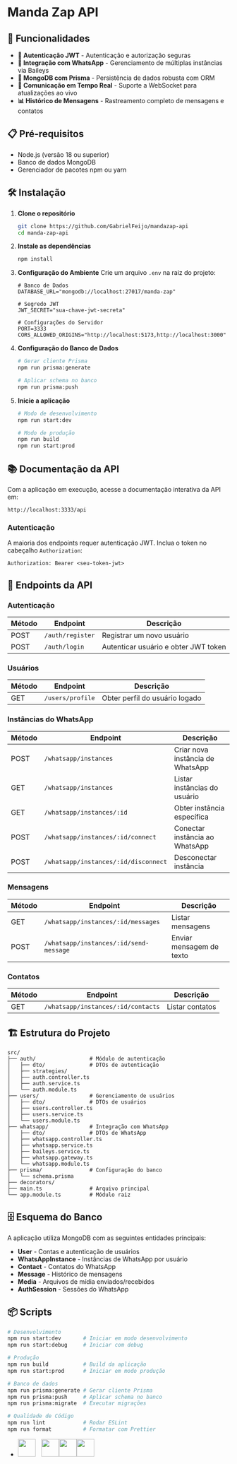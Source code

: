 # Manda Zap API

## 🚀 Funcionalidades

- **🔐 Autenticação JWT** - Autenticação e autorização seguras
- **📱 Integração com WhatsApp** - Gerenciamento de múltiplas instâncias via Baileys
- **💾 MongoDB com Prisma** - Persistência de dados robusta com ORM
- **🔄 Comunicação em Tempo Real** - Suporte a WebSocket para atualizações ao vivo
- **📊 Histórico de Mensagens** - Rastreamento completo de mensagens e contatos

## 📋 Pré-requisitos

- Node.js (versão 18 ou superior)
- Banco de dados MongoDB
- Gerenciador de pacotes npm ou yarn

## 🛠️ Instalação

1. **Clone o repositório**

   ```bash
   git clone https://github.com/GabrielFeijo/mandazap-api
   cd manda-zap-api
   ```

2. **Instale as dependências**

   ```bash
   npm install
   ```

3. **Configuração do Ambiente**
   Crie um arquivo `.env` na raiz do projeto:

   ```env
   # Banco de Dados
   DATABASE_URL="mongodb://localhost:27017/manda-zap"

   # Segredo JWT
   JWT_SECRET="sua-chave-jwt-secreta"

   # Configurações do Servidor
   PORT=3333
   CORS_ALLOWED_ORIGINS="http://localhost:5173,http://localhost:3000"
   ```

4. **Configuração do Banco de Dados**

   ```bash
   # Gerar cliente Prisma
   npm run prisma:generate

   # Aplicar schema no banco
   npm run prisma:push
   ```

5. **Inicie a aplicação**

   ```bash
   # Modo de desenvolvimento
   npm run start:dev

   # Modo de produção
   npm run build
   npm run start:prod
   ```

## 📚 Documentação da API

Com a aplicação em execução, acesse a documentação interativa da API em:

```
http://localhost:3333/api
```

### Autenticação

A maioria dos endpoints requer autenticação JWT. Inclua o token no cabeçalho `Authorization`:

```
Authorization: Bearer <seu-token-jwt>
```

## 🔧 Endpoints da API

### Autenticação

| Método | Endpoint         | Descrição                            |
| ------ | ---------------- | ------------------------------------ |
| POST   | `/auth/register` | Registrar um novo usuário            |
| POST   | `/auth/login`    | Autenticar usuário e obter JWT token |

### Usuários

| Método | Endpoint         | Descrição                      |
| ------ | ---------------- | ------------------------------ |
| GET    | `/users/profile` | Obter perfil do usuário logado |

### Instâncias do WhatsApp

| Método | Endpoint                             | Descrição                        |
| ------ | ------------------------------------ | -------------------------------- |
| POST   | `/whatsapp/instances`                | Criar nova instância de WhatsApp |
| GET    | `/whatsapp/instances`                | Listar instâncias do usuário     |
| GET    | `/whatsapp/instances/:id`            | Obter instância específica       |
| POST   | `/whatsapp/instances/:id/connect`    | Conectar instância ao WhatsApp   |
| POST   | `/whatsapp/instances/:id/disconnect` | Desconectar instância            |

### Mensagens

| Método | Endpoint                               | Descrição                |
| ------ | -------------------------------------- | ------------------------ |
| GET    | `/whatsapp/instances/:id/messages`     | Listar mensagens         |
| POST   | `/whatsapp/instances/:id/send-message` | Enviar mensagem de texto |

### Contatos

| Método | Endpoint                           | Descrição       |
| ------ | ---------------------------------- | --------------- |
| GET    | `/whatsapp/instances/:id/contacts` | Listar contatos |

## 🏗️ Estrutura do Projeto

```
src/
├── auth/                 # Módulo de autenticação
│   ├── dto/              # DTOs de autenticação
│   ├── strategies/
│   ├── auth.controller.ts
│   ├── auth.service.ts
│   └── auth.module.ts
├── users/                # Gerenciamento de usuários
│   ├── dto/              # DTOs de usuários
│   ├── users.controller.ts
│   ├── users.service.ts
│   └── users.module.ts
├── whatsapp/             # Integração com WhatsApp
│   ├── dto/              # DTOs de WhatsApp
│   ├── whatsapp.controller.ts
│   ├── whatsapp.service.ts
│   ├── baileys.service.ts
│   ├── whatsapp.gateway.ts
│   └── whatsapp.module.ts
├── prisma/               # Configuração do banco
│   └── schema.prisma
├── decorators/
├── main.ts               # Arquivo principal
└── app.module.ts         # Módulo raiz
```

## 🗄️ Esquema do Banco

A aplicação utiliza MongoDB com as seguintes entidades principais:

- **User** - Contas e autenticação de usuários
- **WhatsAppInstance** - Instâncias de WhatsApp por usuário
- **Contact** - Contatos do WhatsApp
- **Message** - Histórico de mensagens
- **Media** - Arquivos de mídia enviados/recebidos
- **AuthSession** - Sessões do WhatsApp

## 📦 Scripts

```bash
# Desenvolvimento
npm run start:dev       # Iniciar em modo desenvolvimento
npm run start:debug     # Iniciar com debug

# Produção
npm run build           # Build da aplicação
npm run start:prod      # Iniciar em modo produção

# Banco de dados
npm run prisma:generate # Gerar cliente Prisma
npm run prisma:push     # Aplicar schema no banco
npm run prisma:migrate  # Executar migrações

# Qualidade de Código
npm run lint            # Rodar ESLint
npm run format          # Formatar com Prettier
```

- <img src="https://cdn.jsdelivr.net/gh/devicons/devicon@latest/icons/typescript/typescript-plain.svg" width="40" height="40"/>ㅤ<img src="https://cdn.jsdelivr.net/gh/devicons/devicon@latest/icons/nestjs/nestjs-original.svg" width="40" height="40"/><img src="https://cdn.jsdelivr.net/gh/devicons/devicon@latest/icons/mongodb/mongodb-original.svg" width="40" height="40"/><img src="https://cdn.jsdelivr.net/gh/devicons/devicon@latest/icons/swagger/swagger-original.svg" width="40" height="40" />
